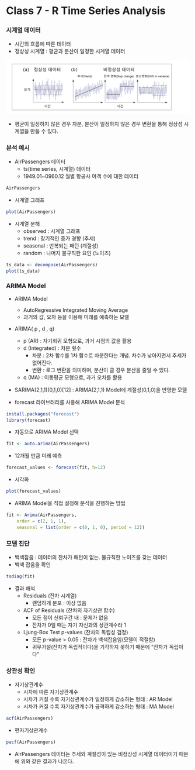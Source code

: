# Class 7 - R Time Series Analysis

### 시계열 데이터

- 시간의 흐름에 따른 데이터
- 정상성 시계열 : 평균과 분산이 일정한 시계열 데이터

![jpg](../img/ts_data.png)

- 평균이 일정하지 않은 경우 차분, 분산이 일정하지 않은 경우 변환을 통해 정상성 시계열을 만들 수 있다.

### 분석 예시

- AirPassengers 데이터
    - ts(time series, 시계열) 데이터
    - 1949.01~0960.12 월별 항공사 여객 수에 대한 데이터
```r
AirPassengers
```

- 시계열 그래프
```r
plot(AirPassengers)
```

- 시계열 분해
    - observed : 시계열 그래프
    - trend : 장기적인 증가 경향 (추세)
    - seasonal : 반복되는 패턴 (계절성)
    - random : 나머지 불규칙한 요인 (노이즈)
```r
ts_data <- decompose(AirPassengers)
plot(ts_data)
```

### ARIMA Model

- ARIMA Model
    - AutoRegressive Integrated Moving Average
    - 과거의 값, 오차 등을 이용해 미래를 예측하는 모델
- ARIMA( p , d , q)
    - p (AR) : 자기회귀 모형으로, 과거 시점의 값을 활용
    - d (Integrated) : 차분 횟수
        - 차분 : 2차 함수를 1차 함수로 차분한다는 개념. 차수가 낮아지면서 추세가 없어진다.
        - 변환 : 로그 변환을 의미하며, 분산이 클 경우 분산을 줄일 수 있다.
    - q (MA) : 이동평균 모형으로, 과거 오차를 활용
- SARIMA(2,1,1)(0,1,0)[12] : ARIMA(2,1,1) Model에 계절성(0,1,0)을 반영한 모델

- forecast 라이브러리를 사용해 ARIMA Model 분석
```r
install.packages("forecast")
library(forecast)
```

- 자동으로 ARIMA Model 선택
```r
fit <- auto.arima(AirPassengers)
```

- 12개월 만큼 미래 예측
```r
forecast_values <- forecast(fit, h=12)
```

- 시각화
```r
plot(forecast_values)
```

- ARIMA Model을 직접 설정해 분석을 진행하는 방법
```r
fit <- Arima(AirPassengers, 
    order = c(2, 1, 1), 
    seasonal = list(order = c(0, 1, 0), period = 12))
```

### 모델 진단

- 백색잡음 : 데이터의 잔차가 패턴이 없는. 불규칙한 노이즈를 갖는 데이터
- 백색 잡음을 확인

```r
tsdiag(fit) 
```

- 결과 해석
    - Residuals	(잔차 시계열)
        - 랜덤하게 분포 : 이상 없음
    - ACF of Residuals (잔차의 자기상관 함수)
        - 모든 점이 신뢰구간 내 : 문제가 없음
        - 잔차가 0일 때는 자기 자신과의 상관계수라 1
    - Ljung-Box Test p-values (잔차의 독립성 검정)
        - 모든 p-value > 0.05 : 잔차가 백색잡음임(모델이 적절함)
        - 귀무가설(잔차가 독립적이다)을 기각하지 못하기 때문에 "잔차가 독립이다"

### 상관성 확인

- 자기상관계수
    - 시차에 따른 자기상관계수
    - 시차가 커질 수록 자기상관계수가 일정하게 감소하는 형태 : AR Model
    - 시차가 커질 수록 자기상관계수가 급격하게 감소하는 형태 : MA Model

```r
acf(AirPassengers)
```

- 편자기상관계수
```r
pacf(AirPassengers)
```

- AirPassengers 데이터는 추세와 계절성이 있는 비정상성 시계열 데이터이기 때문에 위와 같은 결과가 나온다.

